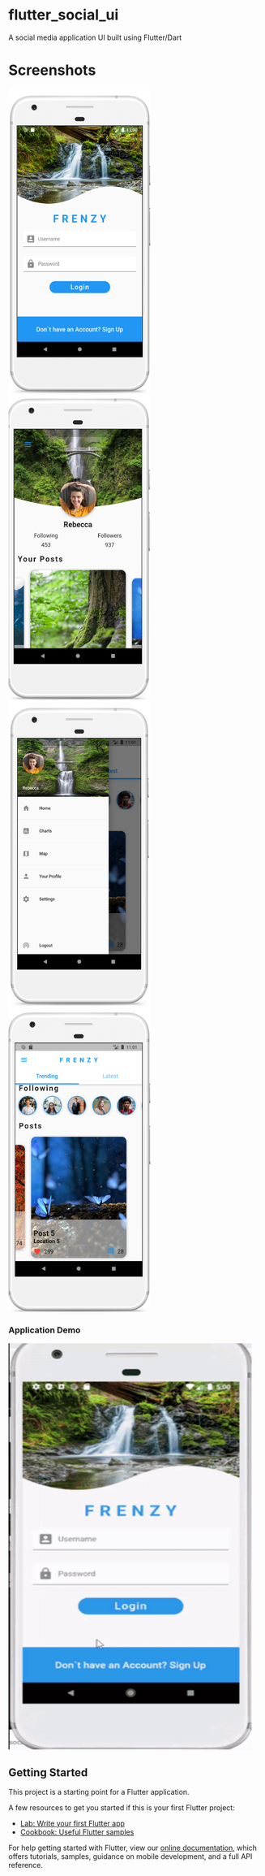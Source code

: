 # flutter_social_ui
A social media application UI built using Flutter/Dart

# Screenshots
   <div style="display:inline-block";>
    <img src="https://github.com/nav0713/images/blob/master/social1.png" width="280" height="600" title="hover text">
     <img src="https://github.com/nav0713/images/blob/master/social2.png" width="280" height="600" title="hover text">
  </div>
  <br>
     <div style="display:inline-block";>
   <img src="https://github.com/nav0713/images/blob/master/social3.png" width="280" height="600" title="hover text">
     <img src="https://github.com/nav0713/images/blob/master/social4.png" width="280" height="600" title="hover text">
  </div>
  <br>
         <h3>         Application Demo</h3>
 <img src="https://github.com/nav0713/images/blob/master/dd.gif" width="480" height="800" title="hover text">

## Getting Started

This project is a starting point for a Flutter application.

A few resources to get you started if this is your first Flutter project:

- [Lab: Write your first Flutter app](https://flutter.dev/docs/get-started/codelab)
- [Cookbook: Useful Flutter samples](https://flutter.dev/docs/cookbook)

For help getting started with Flutter, view our
[online documentation](https://flutter.dev/docs), which offers tutorials,
samples, guidance on mobile development, and a full API reference.
